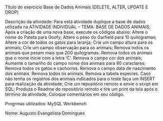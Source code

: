 Título do exercício
  Base de Dados Animais (DELETE, ALTER, UPDATE E DROP)

Descrição da atividade:
  Para está atividade duplique a base de dados utilizada na ATIVIDADE INDIVIDUAL – TEMA: BASE DE DADOS ANIMAIS;
  Após a criação de uma nova base, execute os códigos abaixo:
  Altere o nome do Pateta para Goofy;
  Altere o peso do Garfield para 10 quilogramas;
  Altere a cor de todos os gatos para laranja;
  Crie um campo altura para os animais;
  Crie um campo observação para os animais;
  Remova todos os animais que pesam mais que 200 quilogramas.
  Remova todos os animais que o nome inicie com a letra ‘C’.
  Remova o campo cor dos animais;
  Aumente o tamanho do campo nome dos animais para 80 caracteres;
  Remova todos os gatos e cachorros.
  Remova o campo data de nascimento dos animais.
  Remova todos os animais.
  Remova a tabela especies.
  Caso não tenha os registros dos animais indicados para o teste faça um INSERT para realização da atividade;
  Crie um repositório remoto e envie o script em SQL;
  Produza o Readme do repositório remoto e tire um print da tela após o término da atividade;
  Coloque comentários em seu código.

Progrmas utilizados:
  MySQL Workbench

Nome: 
  Augusto Evangelista Domingues
